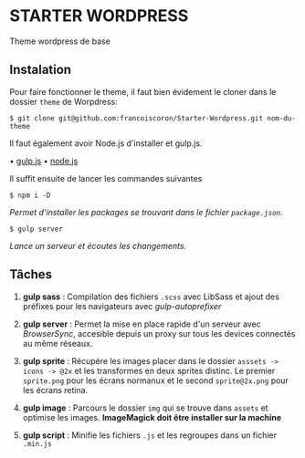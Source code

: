 # STARTER WORDPRESS
Theme wordpress de base

## Instalation
Pour faire fonctionner le theme, il faut bien évidement le cloner dans le dossier `theme` de Worpdress:
    
    $ git clone git@github.com:francoiscoron/Starter-Wordpress.git nom-du-theme

Il faut également avoir Node.js d'installer et gulp.js. 
    
• [gulp.js](http://gulpjs.com/)
• [node.js](http://nodejs.org/)
    
Il suffit ensuite de lancer les commandes suivantes
    
    $ npm i -D

*Permet d'installer les packages se trouvant dans le fichier `package.json`.*
    
    $ gulp server

*Lance un serveur et écoutes les changements.*

## Tâches

1. **gulp sass** : Compilation des fichiers `.scss` avec LibSass et ajout des préfixes pour les navigateurs avec *gulp-autoprefixer* 

2. **gulp server** : Permet la mise en place rapide d'un serveur avec *BrowserSync*, accesible depuis un proxy sur tous les devices connectés au même réseaux.

3. **gulp sprite** : Récupére les images placer dans le dossier `asssets -> icons -> @2x` et les transformes en deux sprites distinc. Le premier `sprite.png` pour les écrans normanux et le second `sprite@2x.png` pour les écrans retina.

4. **gulp image** : Parcours le dossier `img` qui se trouve dans `assets` et optimise les images.
**ImageMagick doit être installer sur la machine**

5.  **gulp script** : Minifie les fichiers `.js` et les regroupes dans un fichier `.min.js`
